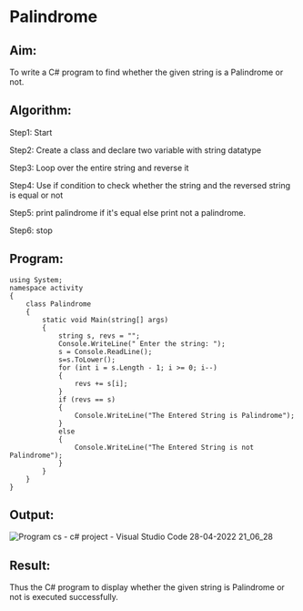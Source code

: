 # Palindrome


## Aim:
To write a C# program to find whether the given string is a Palindrome or not.
## Algorithm:

Step1:
Start

Step2:
Create a class and declare two variable with string datatype

Step3:
Loop over the entire string and reverse it

Step4:
Use if condition to check whether the string and the reversed string is equal or not

Step5:
print palindrome if it's equal else print not a palindrome.

Step6:
stop

## Program:

```
using System;
namespace activity
{
    class Palindrome
    {
        static void Main(string[] args)
        {
            string s, revs = "";
            Console.WriteLine(" Enter the string: ");
            s = Console.ReadLine();
            s=s.ToLower();
            for (int i = s.Length - 1; i >= 0; i--)
            {
                revs += s[i];
            }
            if (revs == s)
            {
                Console.WriteLine("The Entered String is Palindrome");
            }
            else
            {
                Console.WriteLine("The Entered String is not Palindrome");
            }
        }
    }
}
```

## Output:
![Program cs - c# project - Visual Studio Code 28-04-2022 21_06_28](https://user-images.githubusercontent.com/75235022/165790269-93f08fcd-0660-41b1-840b-1d1e9e9211a6.png)



## Result:
Thus the C# program to display whether the given string is Palindrome or not is executed successfully.
